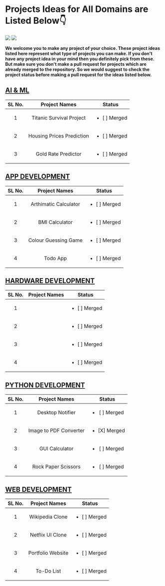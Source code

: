 # Projects Ideas for All Domains are Listed Below👇

<a href="https://github.com/Spectrum-CETB/Spectober_Fest/tree/main/projects_Intermediate"><img src="https://img.shields.io/badge/Projects%20-Intermediate-blue.svg"/></a>
<a href="https://github.com/Spectrum-CETB/Spectober_Fest/tree/main/projects_Intermediate"><img src="https://img.shields.io/badge/Projects%20-💡Ideas-red.svg"/></a>

**We welcome you to make any project of your choice. These project ideas listed here represent what type of projects you can make. If you don't have any project idea in your mind then you definitely pick from these. But make sure you don't make a pull request for projects which are already merged to the repository. So we would suggest to check the project status before making a pull request for the ideas listed below.**

## [AI & ML](https://github.com/Spectrum-CETB/Spectober_Fest/tree/main/projects_Intermediate/AI_ML)

| SL No.| Project Names | Status |
| :---------------: | :---------------: | :---------------: |
|1|Titanic Survival Project| <ul><li>[ ] Merged</li></ul> |
|2|Housing Prices Prediction| <ul><li>[ ] Merged</li></ul> |
|3|Gold Rate Predictor| <ul><li>[ ] Merged</li></ul> |

## [APP DEVELOPMENT](https://github.com/Spectrum-CETB/Spectober_Fest/tree/main/projects_Intermediate/APP_DEVELOPMENT)

| SL No.| Project Names | Status |
| :---------------: | :---------------: | :---------------: |
|1|Arthimatic Calculator| <ul><li>[ ] Merged</li></ul> |
|2|BMI Calculator| <ul><li>[ ] Merged</li></ul> |
|3|Colour Guessing Game| <ul><li>[ ] Merged</li></ul> |
|4|Todo App| <ul><li>[ ] Merged</li></ul> |

## [HARDWARE DEVELOPMENT](https://github.com/Spectrum-CETB/Spectober_Fest/tree/main/projects_Intermediate/HARDWARE_DEVELOPMENT)

| SL No.| Project Names | Status |
| :---------------: | :---------------: | :---------------: |
|1|| <ul><li>[ ] Merged</li></ul> |
|2|| <ul><li>[ ] Merged</li></ul> |
|3|| <ul><li>[ ] Merged</li></ul> |
|4|| <ul><li>[ ] Merged</li></ul> |

## [PYTHON DEVELOPMENT](https://github.com/Spectrum-CETB/Spectober_Fest/tree/main/projects_Intermediate/PYTHON_DEVELOPMENT)

| SL No.| Project Names | Status |
| :---------------: | :---------------: | :---------------: |
|1|Desktop Notifier| <ul><li>[ ] Merged</li></ul> |
|2|Image to PDF Converter| <ul><li>[X] Merged</li></ul> |
|3|GUI Calculator| <ul><li>[ ] Merged</li></ul> |
|4|Rock Paper Scissors| <ul><li>[ ] Merged</li></ul> |

## [WEB DEVELOPMENT](https://github.com/Spectrum-CETB/Spectober_Fest/tree/main/projects_Intermediate/WEB_DEVELOPEMENT)

| SL No.| Project Names | Status |
| :---------------: | :---------------: | :---------------: |
|1|Wikipedia Clone| <ul><li>[ ] Merged</li></ul> |
|2|Netflix UI Clone| <ul><li>[ ] Merged</li></ul> |
|3|Portfolio Website| <ul><li>[ ] Merged</li></ul> |
|4|To-Do List| <ul><li>[ ] Merged</li></ul> |
